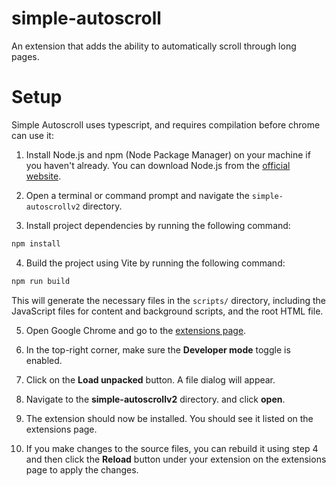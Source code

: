 # simple-autoscroll

An extension that adds the ability to automatically scroll through long pages.

# Setup
Simple Autoscroll uses typescript, and requires compilation before chrome can use it:

1. Install Node.js and npm (Node Package Manager) on your machine if you haven't already. You can download Node.js from the [official website](https://nodejs.org).

2. Open a terminal or command prompt and navigate the `simple-autoscrollv2` directory.

3. Install project dependencies by running the following command:

```bash
npm install
```

4. Build the project using Vite by running the following command:

```bash
npm run build
```

This will generate the necessary files in the `scripts/` directory, including the JavaScript files for content and background scripts, and the root HTML file.

5. Open Google Chrome and go to the [extensions page](chrome://extensions/).

6. In the top-right corner, make sure the **Developer mode** toggle is enabled.

7. Click on the **Load unpacked** button. A file dialog will appear.

8. Navigate to the **simple-autoscrollv2** directory. and click **open**.

10. The extension should now be installed. You should see it listed on the extensions page.

11. If you make changes to the source files, you can rebuild it using step 4 and then click the **Reload** button under your extension on the extensions page to apply the changes.
